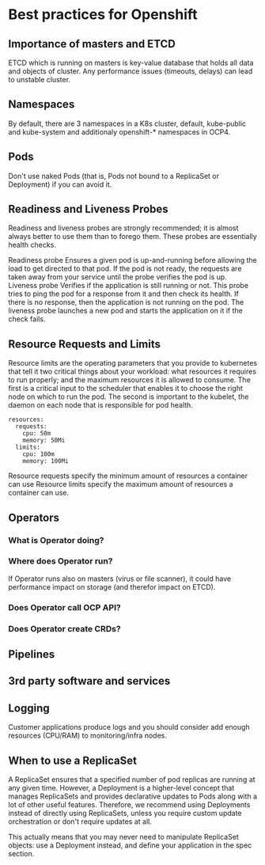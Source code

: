 # Best practices for Openshift

## Importance of masters and ETCD

ETCD which is running on masters is key-value database that holds all data and objects of cluster. Any performance issues (timeouts, delays) can lead to unstable cluster.



## Namespaces

By default, there are 3 namespaces in a K8s cluster, default, kube-public and kube-system and additionaly openshift-* namespaces in OCP4.

## Pods

Don't use naked Pods (that is, Pods not bound to a ReplicaSet or Deployment) if you can avoid it. 

## Readiness and Liveness Probes

Readiness and liveness probes are strongly recommended; it is almost always better to use them than to forego them. These probes are essentially health checks.

Readiness probe
Ensures a given pod is up-and-running before allowing the load to get directed to that pod. If the pod is not ready, the requests are taken away from your service until the probe verifies the pod is up.
Liveness probe
Verifies if the application is still running or not. This probe tries to ping the pod for a response from it and then check its health. If there is no response, then the application is not running on the pod. The liveness probe launches a new pod and starts the application on it if the check fails.

## Resource Requests and Limits

Resource limits are the operating parameters that you provide to kubernetes that tell it two critical things about your workload: what resources it requires to run properly; and the maximum resources it is allowed to consume. The first is a critical input to the scheduler that enables it to choose the right node on which to run the pod. The second is important to the kubelet, the daemon on each node that is responsible for pod health.

```
resources:
  requests:
    cpu: 50m
    memory: 50Mi
  limits:
    cpu: 100m
    memory: 100Mi
```

Resource requests specify the minimum amount of resources a container can use
Resource limits specify the maximum amount of resources a container can use.


## Operators 


### What is Operator doing?



### Where does Operator run?

If Operator runs also on masters (virus or file scanner), it could have performance impact on storage (and therefor impact on ETCD).

### Does Operator call OCP API?


### Does Operator create CRDs?


## Pipelines


## 3rd party software and services

## Logging

Customer applications produce logs and you should consider add enough resources (CPU/RAM) to monitoring/infra nodes.


## When to use a ReplicaSet

A ReplicaSet ensures that a specified number of pod replicas are running at any given time. However, a Deployment is a higher-level concept that manages ReplicaSets and provides declarative updates to Pods along with a lot of other useful features. Therefore, we recommend using Deployments instead of directly using ReplicaSets, unless you require custom update orchestration or don't require updates at all.

This actually means that you may never need to manipulate ReplicaSet objects: use a Deployment instead, and define your application in the spec section.

